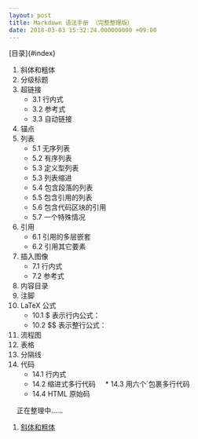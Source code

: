 ```yaml
---
layout: post
title: Markdown 语法手册 （完整整理版）
date: 2018-03-03 15:32:24.000000000 +09:00
---
```


[目录]{#index}
 1. 斜体和粗体
 2. 分级标题
 3. 超链接
     * 3.1 行内式
     * 3.2 参考式
     * 3.3 自动链接
 4. 锚点
 5. 列表
     * 5.1 无序列表
     * 5.2 有序列表
     * 5.3 定义型列表
     * 5.3 列表缩进
     * 5.4 包含段落的列表
     * 5.5 包含引用的列表
     * 5.6 包含代码区块的引用
     * 5.7 一个特殊情况
 6. 引用
     * 6.1 引用的多层嵌套
     * 6.2 引用其它要素
 7. 插入图像
     * 7.1 行内式
     * 7.2 参考式
 8. 内容目录
 9. 注脚
 10. LaTeX 公式
     * 10.1 $ 表示行内公式：
     * 10.2 $$ 表示整行公式：
 11. 流程图
 12. 表格
 13. 分隔线
 14. 代码
     * 14.1 行内式
     * 14.2 缩进式多行代码
     * 14.3 用六个\`包裹多行代码
     * 14.4 HTML 原始码
     
     
正在整理中……

1. [斜体和粗体](#index)
